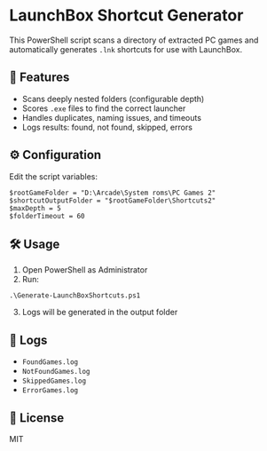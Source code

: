 # LaunchBox Shortcut Generator

This PowerShell script scans a directory of extracted PC games and automatically generates `.lnk` shortcuts for use with LaunchBox.

## 🚀 Features
- Scans deeply nested folders (configurable depth)
- Scores `.exe` files to find the correct launcher
- Handles duplicates, naming issues, and timeouts
- Logs results: found, not found, skipped, errors

## ⚙️ Configuration
Edit the script variables:
```
$rootGameFolder = "D:\Arcade\System roms\PC Games 2"
$shortcutOutputFolder = "$rootGameFolder\Shortcuts2"
$maxDepth = 5
$folderTimeout = 60
```

## 🛠 Usage
1. Open PowerShell as Administrator
2. Run:
```
.\Generate-LaunchBoxShortcuts.ps1
```
3. Logs will be generated in the output folder

## 📂 Logs
- `FoundGames.log`
- `NotFoundGames.log`
- `SkippedGames.log`
- `ErrorGames.log`

## 📜 License
MIT
